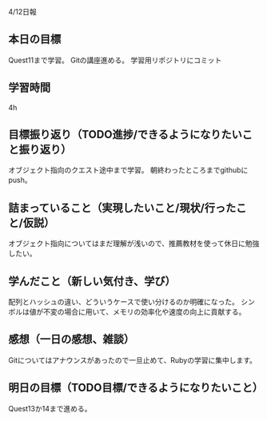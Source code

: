 4/12日報
## 本日の目標
Quest11まで学習。
Gitの講座進める。
学習用リポジトリにコミット
## 学習時間
 4h
## 目標振り返り（TODO進捗/できるようになりたいこと振り返り）
オブジェクト指向のクエスト途中まで学習。
朝終わったところまでgithubにpush。
## 詰まっていること（実現したいこと/現状/行ったこと/仮説）
オブジェクト指向についてはまだ理解が浅いので、推薦教材を使って休日に勉強したい。
## 学んだこと（新しい気付き、学び）
配列とハッシュの違い、どういうケースで使い分けるのか明確になった。
シンボルは値が不変の場合に用いて、メモリの効率化や速度の向上に貢献する。
## 感想（一日の感想、雑談）
Gitについてはアナウンスがあったので一旦止めて、Rubyの学習に集中します。
## 明日の目標（TODO目標/できるようになりたいこと）
Quest13か14まで進める。
